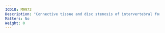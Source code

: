 ```yaml
---
ICD10: M9973
Description: "Connective tissue and disc stenosis of intervertebral foramina: Lumbar region"
Matters: No
Weight: 0
---
```

